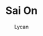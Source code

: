 ---
author: Lycan
created_at: '2012-09-25T15:54:29Z'
id: Sai On
links:
  category:
  - Tronpretendenter
  - Work in progress
title: Sai On
---